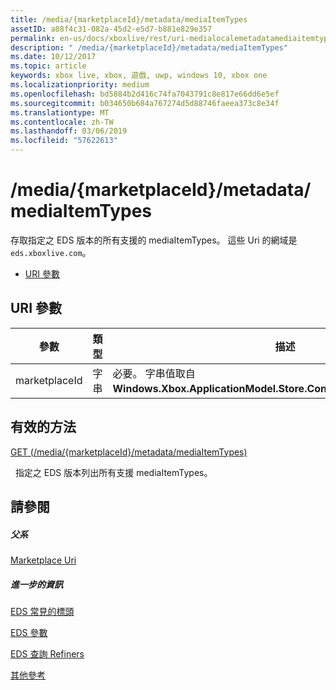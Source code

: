 ```yaml
---
title: /media/{marketplaceId}/metadata/mediaItemTypes
assetID: a88f4c31-082a-45d2-e5d7-b881e829e357
permalink: en-us/docs/xboxlive/rest/uri-medialocalemetadatamediaitemtypes.html
description: " /media/{marketplaceId}/metadata/mediaItemTypes"
ms.date: 10/12/2017
ms.topic: article
keywords: xbox live, xbox, 遊戲, uwp, windows 10, xbox one
ms.localizationpriority: medium
ms.openlocfilehash: bd5884b2d416c74fa7043791c8e817e66dd6e5ef
ms.sourcegitcommit: b034650b684a767274d5d88746faeea373c8e34f
ms.translationtype: MT
ms.contentlocale: zh-TW
ms.lasthandoff: 03/06/2019
ms.locfileid: "57622613"
---
```

# <a name="mediamarketplaceidmetadatamediaitemtypes"></a>/media/{marketplaceId}/metadata/mediaItemTypes
存取指定之 EDS 版本的所有支援的 mediaItemTypes。 這些 Uri 的網域是`eds.xboxlive.com`。
 
  * [URI 參數](#ID4EV)
 
<a id="ID4EV"></a>

 
## <a name="uri-parameters"></a>URI 參數
 
| 參數| 類型| 描述| 
| --- | --- | --- | 
| marketplaceId| 字串| 必要。 字串值取自<b>Windows.Xbox.ApplicationModel.Store.Configuration.MarketplaceId</b>。| 
  
<a id="ID4EUB"></a>

 
## <a name="valid-methods"></a>有效的方法

[GET (/media/{marketplaceId}/metadata/mediaItemTypes)](uri-medialocalemetadatamediaitemtypesget.md)

&nbsp;&nbsp;指定之 EDS 版本列出所有支援 mediaItemTypes。
 
<a id="ID4E5B"></a>

 
## <a name="see-also"></a>請參閱
 
<a id="ID4EAC"></a>

 
##### <a name="parent"></a>父系 

[Marketplace Uri](atoc-reference-marketplace.md)

  
<a id="ID4EKC"></a>

 
##### <a name="further-information"></a>進一步的資訊 

[EDS 常見的標頭](../../additional/edscommonheaders.md)

 [EDS 參數](../../additional/edsparameters.md)

 [EDS 查詢 Refiners](../../additional/edsqueryrefiners.md)

 [其他參考](../../additional/atoc-xboxlivews-reference-additional.md)

   